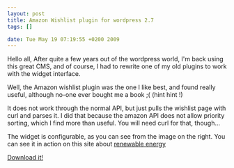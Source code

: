 ```yaml
--- 
layout: post
title: Amazon Wishlist plugin for wordpress 2.7
tags: []

date: Tue May 19 07:19:55 +0200 2009
---
```

<a style="float: right; width: 150px;" href="http://jfoucher.com/img/amazonwidget.png&gt;&lt;img src="></a>Hello all,
After quite a few years out of the wordpress world, I'm back using this great CMS, and of course, I had to rewrite one of my old plugins to work with the widget interface.

Well, the Amazon wishlist plugin was the one I like best, and found really useful, although no-one ever bought me a book ;( (hint hint !)

It does not work through the normal API, but just pulls the wishlist page with curl and parses it. I did that because the amazon API does not allow priority sorting, which I find more than useful. You will need curl for that, though...

The widget is configurable, as you can see from the image on the right.
You can see it in action on this site about <a href="http://energies-vertes.org">renewable energy</a>

<a title="Download the Sortable Amazon Wishlist widget" href="http://downloads.wordpress.org/plugin/sortable-amazon-wishlist.zip">Download it!</a>
